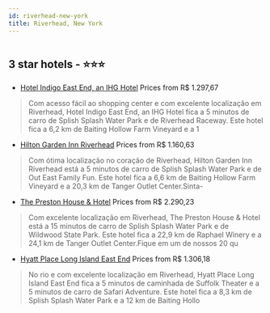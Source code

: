 ```yaml
---
id: riverhead-new-york
title: Riverhead, New York
---
```


<center><img src="https://i.travelapi.com/hotels/4000000/3480000/3475700/3475618/1edd759a_z.jpg" alt="" /></center>


##  3 star hotels - ⭐️⭐️⭐️

-    [Hotel Indigo East End, an IHG Hotel](https://us.hurb.com/hotels/riverhead/hotel-indigo-east-end-an-ihg-hotel-HT-SWTK?cmp=18055) Prices from R$ 1.297,67
   > Com acesso fácil ao shopping center e com excelente localização em Riverhead, Hotel Indigo East End, an IHG Hotel fica a 5 minutos de carro de Splish Splash Water Park e de Riverhead Raceway.  Este hotel fica a 6,2 km de Baiting Hollow Farm Vineyard e a 1
-    [Hilton Garden Inn Riverhead](https://us.hurb.com/hotels/riverhead/hilton-garden-inn-riverhead-HT-S08S?cmp=18055) Prices from R$ 1.160,63
   > Com ótima localização no coração de Riverhead, Hilton Garden Inn Riverhead está a 5 minutos de carro de Splish Splash Water Park e de Out East Family Fun.  Este hotel fica a 6,6 km de Baiting Hollow Farm Vineyard e a 20,3 km de Tanger Outlet Center.Sinta-
-    [The Preston House & Hotel](https://us.hurb.com/hotels/riverhead/the-preston-house-hotel-HT-ROH2?cmp=18055) Prices from R$ 2.290,23
   > Com excelente localização em Riverhead, The Preston House & Hotel está a 15 minutos de carro de Splish Splash Water Park e de Wildwood State Park.  Este hotel fica a 22,9 km de Raphael Winery e a 24,1 km de Tanger Outlet Center.Fique em um de nossos 20 qu
-    [Hyatt Place Long Island East End](https://us.hurb.com/hotels/riverhead/hyatt-place-long-island-east-end-HT-4KWF?cmp=18055) Prices from R$ 1.306,18
   > No rio e com excelente localização em Riverhead, Hyatt Place Long Island East End fica a 5 minutos de caminhada de Suffolk Theater e a 5 minutos de carro de Safari Adventure.  Este hotel fica a 8,3 km de Splish Splash Water Park e a 12 km de Baiting Hollo
